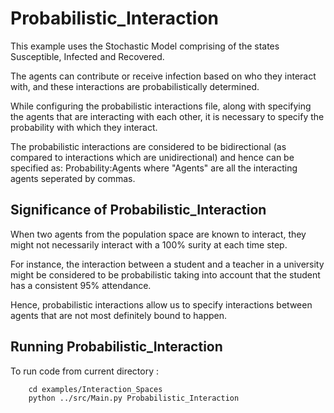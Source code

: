 # Probabilistic_Interaction
This example uses the Stochastic Model comprising of the states Susceptible, Infected and Recovered.

The agents can contribute or receive infection based on who they interact with, and these interactions are probabilistically determined.

While configuring the probabilistic interactions file, along with specifying the agents that are interacting with each other, it is necessary to specify the probability with which they interact.

The probabilistic interactions are considered to be bidirectional (as compared to interactions which are unidirectional) and hence can be specified as:
        Probability:Agents
where "Agents" are all the interacting agents seperated by commas.


## Significance of Probabilistic_Interaction
When two agents from the population space are known to interact, they might not necessarily interact with a 100% surity at each time step.

For instance, the interaction between a student and a teacher in a university might be considered to be probabilistic taking into account that the student has a consistent 95% attendance. 

Hence, probabilistic interactions allow us to specify interactions between agents that are not most definitely bound to happen.


## Running Probabilistic_Interaction
To run code from current directory :

		cd examples/Interaction_Spaces
		python ../src/Main.py Probabilistic_Interaction

		
